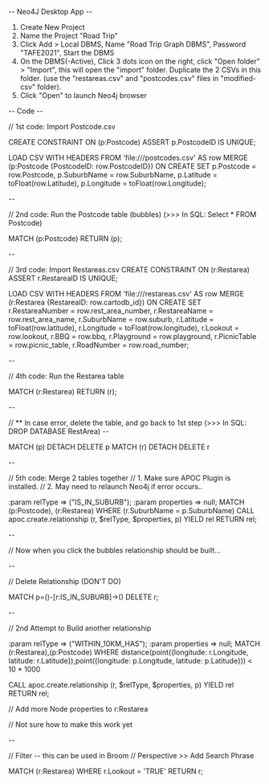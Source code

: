 
-- Neo4J Desktop App --
1. Create New Project
2. Name the Project "Road Trip"
3. Click Add > Local DBMS, Name "Road Trip Graph DBMS", Password "TAFE2021", Start the DBMS
4. On the DBMS(-Active), Click 3 dots icon on the right, click "Open folder" > "Import", this will open the "import" folder. Duplicate the 2 CSVs in this folder. (use the  "restareas.csv" and "postcodes.csv" files in "modified-csv" folder).
5. Click "Open" to launch Neo4j browser

-- Code --

// 1st code: Import Postcode.csv

CREATE CONSTRAINT ON (p:Postcode) ASSERT p.PostcodeID IS UNIQUE;

LOAD CSV WITH HEADERS FROM 'file:///postcodes.csv' AS row 
MERGE (p:Postcode {PostcodeID: row.PostcodeID})
ON CREATE SET p.Postcode = row.Postcode,
p.SuburbName = row.SuburbName,
p.Latitude = toFloat(row.Latitude),
p.Longitude = toFloat(row.Longitude);

--

// 2nd code: Run the Postcode table (bubbles) (>>> In SQL: Select * FROM Postcode)

MATCH (p:Postcode) RETURN (p);

--

// 3rd code: Import Restareas.csv
CREATE CONSTRAINT ON (r:Restarea) ASSERT r.RestareaID IS UNIQUE;

LOAD CSV WITH HEADERS FROM 'file:///restareas.csv' AS row 
MERGE (r:Restarea {RestareaID: row.cartodb_id}) 
ON CREATE SET r.RestareaNumber = row.rest_area_number, 
r.RestareaName = row.rest_area_name, 
r.SuburbName = row.suburb, 
r.Latitude = toFloat(row.latitude), 
r.Longitude = toFloat(row.longitude),
r.Lookout = row.lookout, 
r.BBQ = row.bbq, 
r.Playground = row.playground, 
r.PicnicTable = row.picnic_table,
r.RoadNumber = row.road_number;

--

// 4th code: Run the Restarea table

MATCH (r:Restarea) RETURN (r);

--

// ** In case error, delete the table, and go back to 1st step  (>>> In SQL: DROP DATABASE RestArea) --

MATCH (p) DETACH DELETE p
MATCH (r) DETACH DELETE r

--

// 5th code: Merge 2 tables together 
// 1. Make sure APOC Plugin is installed. 
// 2. May need to relaunch Neo4j if error occurs..

:param relType => ("IS_IN_SUBURB");
:param properties => null;
MATCH (p:Postcode), (r:Restarea)
WHERE (r.SuburbName = p.SuburbName)
CALL apoc.create.relationship (r, $relType, $properties, p)
YIELD rel
RETURN rel;

--

// Now when you click the bubbles relationship should be built...

--

// Delete Relationship (DON'T DO)

MATCH p=()-[r:IS_IN_SUBURB]->() DELETE r;

--

// 2nd Attempt to Build another relationship 

:param relType => ("WITHIN_10KM_HAS");
:param properties => null;
MATCH (r:Restarea),(p:Postcode)
WHERE distance(point({longitude: r.Longitude, latitude: r.Latitude}),point({longitude: p.Longitude, latitude: p.Latitude})) < 10 * 1000

CALL apoc.create.relationship (r, $relType, $properties, p)
YIELD rel
RETURN rel;


// Add more Node properties to r:Restarea 

// Not sure how to make this work yet

--


// Filter -- this can be used in Broom
// Perspective  >> Add Search Phrase

MATCH (r:Restarea) 
WHERE r.Lookout = 'TRUE'
RETURN r;


